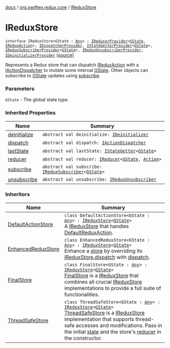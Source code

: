 [docs](../index.md) / [org.swiften.redux.core](index.md) / [IReduxStore](./-i-redux-store.md)

# IReduxStore

`interface IReduxStore<GState : `[`Any`](https://kotlinlang.org/api/latest/jvm/stdlib/kotlin/-any/index.html)`> : `[`IReducerProvider`](-i-reducer-provider/index.md)`<`[`GState`](-i-redux-store.md#GState)`, `[`IReduxAction`](-i-redux-action.md)`>, `[`IDispatcherProvider`](-i-dispatcher-provider/index.md)`, `[`IStateGetterProvider`](-i-state-getter-provider/index.md)`<`[`GState`](-i-redux-store.md#GState)`>, `[`IReduxSubscriberProvider`](-i-redux-subscriber-provider/index.md)`<`[`GState`](-i-redux-store.md#GState)`>, `[`IReduxUnsubscriberProvider`](-i-redux-unsubscriber-provider/index.md)`, `[`IDeinitializerProvider`](-i-deinitializer-provider/index.md) [(source)](https://github.com/protoman92/KotlinRedux/tree/master/common/common-core/src/main/kotlin/org/swiften/redux/core/Core.kt#L92)

Represents a Redux store that can dispatch [IReduxAction](-i-redux-action.md) with a [IActionDispatcher](-i-action-dispatcher.md) to mutate
some internal [GState](-i-redux-store.md#GState). Other objects can subscribe to [GState](-i-redux-store.md#GState) updates using [subscribe](-i-redux-subscriber-provider/subscribe.md).

### Parameters

`GState` - The global state type.

### Inherited Properties

| Name | Summary |
|---|---|
| [deinitialize](-i-deinitializer-provider/deinitialize.md) | `abstract val deinitialize: `[`IDeinitializer`](-i-deinitializer.md) |
| [dispatch](-i-dispatcher-provider/dispatch.md) | `abstract val dispatch: `[`IActionDispatcher`](-i-action-dispatcher.md) |
| [lastState](-i-state-getter-provider/last-state.md) | `abstract val lastState: `[`IStateGetter`](-i-state-getter.md)`<`[`GState`](-i-state-getter-provider/index.md#GState)`>` |
| [reducer](-i-reducer-provider/reducer.md) | `abstract val reducer: `[`IReducer`](-i-reducer.md)`<`[`GState`](-i-reducer-provider/index.md#GState)`, `[`Action`](-i-reducer-provider/index.md#Action)`>` |
| [subscribe](-i-redux-subscriber-provider/subscribe.md) | `abstract val subscribe: `[`IReduxSubscriber`](-i-redux-subscriber.md)`<`[`GState`](-i-redux-subscriber-provider/index.md#GState)`>` |
| [unsubscribe](-i-redux-unsubscriber-provider/unsubscribe.md) | `abstract val unsubscribe: `[`IReduxUnsubscriber`](-i-redux-unsubscriber.md) |

### Inheritors

| Name | Summary |
|---|---|
| [DefaultActionStore](-default-action-store/index.md) | `class DefaultActionStore<GState : `[`Any`](https://kotlinlang.org/api/latest/jvm/stdlib/kotlin/-any/index.html)`> : `[`IReduxStore`](./-i-redux-store.md)`<`[`GState`](-default-action-store/index.md#GState)`>`<br>A [IReduxStore](./-i-redux-store.md) that handles [DefaultReduxAction](-default-redux-action/index.md). |
| [EnhancedReduxStore](-enhanced-redux-store/index.md) | `class EnhancedReduxStore<GState : `[`Any`](https://kotlinlang.org/api/latest/jvm/stdlib/kotlin/-any/index.html)`> : `[`IReduxStore`](./-i-redux-store.md)`<`[`GState`](-enhanced-redux-store/index.md#GState)`>`<br>Enhance a [store](-enhanced-redux-store/store.md) by overriding its [IReduxStore.dispatch](-i-dispatcher-provider/dispatch.md) with [dispatch](-enhanced-redux-store/dispatch.md). |
| [FinalStore](-final-store/index.md) | `class FinalStore<GState : `[`Any`](https://kotlinlang.org/api/latest/jvm/stdlib/kotlin/-any/index.html)`> : `[`IReduxStore`](./-i-redux-store.md)`<`[`GState`](-final-store/index.md#GState)`>`<br>[FinalStore](-final-store/index.md) is a [IReduxStore](./-i-redux-store.md) that combines all crucial [IReduxStore](./-i-redux-store.md) implementations to provide a full suite of functionalities. |
| [ThreadSafeStore](-thread-safe-store/index.md) | `class ThreadSafeStore<GState : `[`Any`](https://kotlinlang.org/api/latest/jvm/stdlib/kotlin/-any/index.html)`> : `[`IReduxStore`](./-i-redux-store.md)`<`[`GState`](-thread-safe-store/index.md#GState)`>`<br>[ThreadSafeStore](-thread-safe-store/index.md) is a [IReduxStore](./-i-redux-store.md) implementation that supports thread-safe accesses and modifications. Pass in the initial [state](-thread-safe-store/state.md) and the store's [reducer](-thread-safe-store/reducer.md) in the constructor. |
